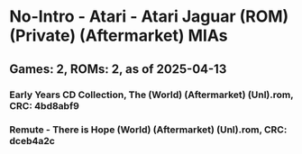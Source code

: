 # No-Intro - Atari - Atari Jaguar (ROM) (Private) (Aftermarket) MIAs
## Games: 2, ROMs: 2, as of 2025-04-13

### Early Years CD Collection, The (World) (Aftermarket) (Unl).rom, CRC: 4bd8abf9
### Remute - There is Hope (World) (Aftermarket) (Unl).rom, CRC: dceb4a2c
